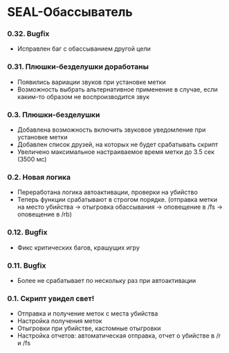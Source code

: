 # SEAL-Обассыватель

### 0.32. Bugfix
- Исправлен баг с обассыванием другой цели

### 0.31. Плюшки-безделушки доработаны
- Появились вариации звуков при установке метки
- Возможность выбрать альтернативное применение в случае, если каким-то образом не воспроизводится звук

### 0.3. Плюшки-безделушки
- Добавлена возможность включить звуковое уведомление при установке метки
- Добавлен список друзей, на которых не будет срабатывать скрипт
- Увеличено максимальное настраиваемое время метки до 3.5 сек (3500 мс)

### 0.2. Новая логика
- Переработана логика автоактивации, проверки на убийство
- Теперь функции срабатывают в строгом порядке. (отправка метки на место убийства -> отыгровка обассывания -> оповещение в /fs -> оповещение в /rb)

### 0.12. Bugfix
- Фикс критических багов, крашущих игру

### 0.11. Bugfix
- Более не срабатывает по нескольку раз при автоактивации

### 0.1. Скрипт увидел свет!
- Отправка и получение меток с места убийства
- Настройка получения меток
- Отыгровки при убийстве, кастомные отыгровки
- Настройка отчетов: автоматическая отправка, отчет о убийстве в /r и /fs
